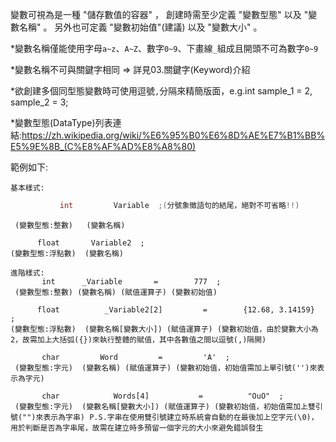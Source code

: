 變數可視為是一種 "儲存數值的容器" ，
創建時需至少定義 "變數型態" 以及 "變數名稱" 。
另外也可定義 "變數初始值"(建議) 以及 "變數大小" 。

\*變數名稱僅能使用字母`a~z`、`A~Z`、數字`0~9`、下畫線`_`組成且開頭不可為數字`0~9`

\*變數名稱不可與關鍵字相同 &rArr; 詳見03.關鍵字(Keyword)介紹

\*欲創建多個同型態變數時可使用逗號`,`分隔來精簡版面，e.g.int sample_1 = 2, sample_2 = 3;

\*變數型態(DataType)列表連結:<https://zh.wikipedia.org/wiki/%E6%95%B0%E6%8D%AE%E7%B1%BB%E5%9E%8B_(C%E8%AF%AD%E8%A8%80)>


範例如下:

    基本樣式:
```c
	       int         Variable  ;(分號象徵語句的結尾，絕對不可省略!!)
```
	 (變數型態:整數)   (變數名稱)

	      float       Variable2  ;
	(變數型態:浮點數)  (變數名稱)

    進階樣式:
	       int      _Variable       =        777  ;
	 (變數型態:整數) (變數名稱) (賦值運算子) (變數初始值)

	      float          _Variable2[2]         =        {12.68, 3.14159}  ;
	(變數型態:浮點數)  (變數名稱[變數大小]) (賦值運算子) (變數初始值，由於變數大小為2，故需加上大括弧({})來執行整體的賦值，其中各數值之間以逗號(,)隔開)

	       char         Word         =         'A'  ;
	 (變數型態:字元)  (變數名稱) (賦值運算子) (變數初始值，初始值需加上單引號('')來表示為字元)

	       char            Words[4]           =          "OuO"  ;
	 (變數型態:字元)  (變數名稱[變數大小]) (賦值運算子) (變數初始值，初始值需加上雙引號("")來表示為字串) P.S.字串在使用雙引號建立時系統會自動的在最後加上空字元(\0)，用於判斷是否為字串尾，故需在建立時多預留一個字元的大小來避免錯誤發生
